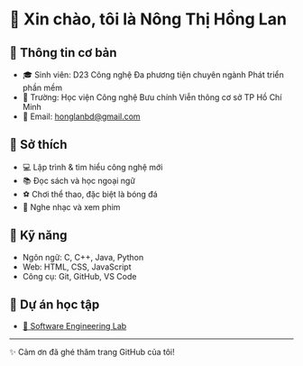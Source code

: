 # 👋 Xin chào, tôi là Nông Thị Hồng Lan 

## 📌 Thông tin cơ bản  
- 🎓 Sinh viên: D23 Công nghệ Đa phương tiện chuyên ngành Phát triển phần mềm
- 🏫 Trường: Học viện Công nghệ Bưu chính Viễn thông cơ sở TP Hồ Chí Minh
- 📧 Email: honglanbd@gmail.com 

## 🌱 Sở thích  
- 💻 Lập trình & tìm hiểu công nghệ mới  
- 📚 Đọc sách và học ngoại ngữ  
- ⚽ Chơi thể thao, đặc biệt là bóng đá  
- 🎵 Nghe nhạc và xem phim  

## 🚀 Kỹ năng  
- Ngôn ngữ: C, C++, Java, Python  
- Web: HTML, CSS, JavaScript  
- Công cụ: Git, GitHub, VS Code  

## 📂 Dự án học tập  
- [📖 Software Engineering Lab]([(https://github.com/Lanne-0402/Nhap-mon-CNPM)])  
---

✨ Cảm ơn đã ghé thăm trang GitHub của tôi!  
